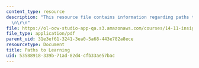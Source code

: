 ```yaml
---
content_type: resource
description: "This resource file contains information regarding paths to learning.\r\
  \n\r\n"
file: https://ol-ocw-studio-app-qa.s3.amazonaws.com/courses/14-11-insights-from-game-theory-into-social-behavior-fall-2013/53588918339b71ad82d4cfb33ae57bac_MIT14_11F13_Learning_hand.pdf
file_type: application/pdf
parent_uid: 31e3ef61-3241-3ea0-5a68-443e782a8ece
resourcetype: Document
title: Paths to Learning
uid: 53588918-339b-71ad-82d4-cfb33ae57bac
---
```

